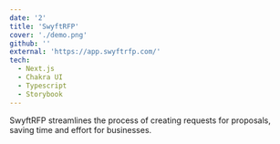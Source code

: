 ```yaml
---
date: '2'
title: 'SwyftRFP'
cover: './demo.png'
github: ''
external: 'https://app.swyftrfp.com/'
tech:
  - Next.js
  - Chakra UI
  - Typescript
  - Storybook
---
```


SwyftRFP streamlines the process of creating requests for proposals, saving time and effort for businesses.
